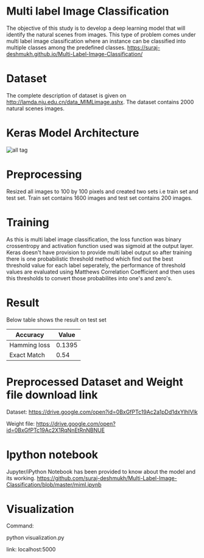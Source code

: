 # Multi label Image Classification

The objective of this study is to develop a deep learning model that will identify the natural scenes from images. This type of problem comes under multi label image classification where an instance can be classified into multiple classes among the predefined classes. https://suraj-deshmukh.github.io/Multi-Label-Image-Classification/

# Dataset

The complete description of dataset is given on http://lamda.nju.edu.cn/data_MIMLimage.ashx. The dataset contains 2000 natural scenes images.

# Keras Model Architecture

![all tag](https://github.com/suraj-deshmukh/Multi-Label-Image-Classification/blob/master/model.png)

# Preprocessing

Resized all images to 100 by 100 pixels and created two sets i.e train set and test set. Train set contains 1600 images and test set contains 200 images.

# Training
As this is multi label image classification, the loss function was binary crossentropy and activation function used was sigmoid at the output layer. Keras doesn't have provision to provide multi label output so after training there is one probabilistic threshold method which find out the best threshold value for each label seperately, the performance of threshold values are evaluated using Matthews Correlation Coefficient and then uses this thresholds to convert those probabilites into one's and zero's.

# Result

Below table shows the result on test set

Accuracy | Value
--------- | ---------
Hamming loss | 0.1395
Exact Match | 0.54

# Preprocessed Dataset and Weight file download link

Dataset: https://drive.google.com/open?id=0BxGfPTc19Ac2a1pDd1dxYlhIVlk

Weight file: https://drive.google.com/open?id=0BxGfPTc19Ac2X1RqNnEtRnNBNUE

# Ipython notebook

Jupyter/iPython Notebook has been provided to know about the model and its working. https://github.com/suraj-deshmukh/Multi-Label-Image-Classification/blob/master/miml.ipynb 

# Visualization

Command:

python visualization.py

link: localhost:5000

